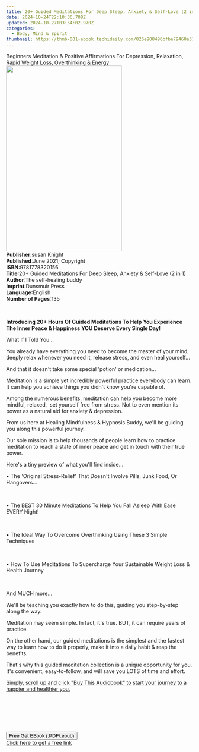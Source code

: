 ```yaml
---
title: 20+ Guided Meditations For Deep Sleep, Anxiety & Self-Love (2 in 1) | Free Book
date: 2024-10-24T22:10:36.708Z
updated: 2024-10-27T03:54:02.970Z
categories:
  - Body, Mind & Spirit
thumbnail: https://thmb-001-ebook.techidaily.com/826e908496bfbe79460a372dd93408879a17ce31093486dcb04f0b17c66655fd.jpg
---
```

<main id="book-container">
  <div class="flex flex-col">
    <div class="book-brief flex-1 py-6 px-4 sm:p-6 md:py-10 md:px-8">
      <!-- brief-->
      <div class="book-brief-main">
        Beginners Meditation & Positive Affirmations For Depression, Relaxation,
        Rapid Weight Loss, Overthinking & Energy
      </div>
    </div>
    <div
      class="book-meta-info flex-1 grid gap-4 col-start-1 col-end-3 row-start-1 sm:mb-6 sm:grid-cols-4 lg:gap-6 lg:col-start-2 lg:row-end-6 lg:row-span-6 lg:mb-0"
    >
      <div
        class="book-meta-info-left place-content-center mt-4 p-4 text-sm leading-6 col-start-2 col-span-2 dark:text-slate-400"
      >
        <img
          class="w-full h-500 object-cover rounded-lg sm:h-255 sm:col-span-2 lg:col-span-full"
          src="https://img-001-ebook.techidaily.com/318128f7f62bd7ec17c22c4bf9491ae3ab4eafebbfa0dde0581c55af4fd9cbb0.jpg"
          alt=""
          width="312"
          height="500"
        />
      </div>
      <div
        class="book-meta-info-right mt-2 col-start-1 row-start-2 col-span-3 self-center"
      >
        <!-- meta data  -->
        <div class="flex flex-col px-4 md:px-8">
          <div class="flex-1">
            <strong>Publisher</strong>:<span class="px-2">susan Knight</span>
          </div>
          <div class="flex-1">
            <strong>Published</strong>:<span class="px-2"
              >June 2021; Copyright</span
            >
          </div>
          <div class="flex-1">
            <strong>ISBN</strong>:<span class="px-2">9781778320156</span>
          </div>
          <div class="flex-1">
            <strong>Title</strong>:<span class="px-2"
              >20+ Guided Meditations For Deep Sleep, Anxiety &amp; Self-Love (2
              in 1)</span
            >
          </div>
          <div class="flex-1">
            <strong>Author</strong>:<span class="px-2"
              >The self-healing buddy</span
            >
          </div>
          <div class="flex-1">
            <strong>Imprint</strong>:<span class="px-2">Dunsmuir Press</span>
          </div>
          <div class="flex-1">
            <strong>Language</strong>:<span class="px-2">English</span>
          </div>
          <div class="flex-1">
            <strong>Number of Pages</strong>:<span class="px-2">135</span>
          </div>
        </div>
      </div>
    </div>
    <div class="book-description flex-1 py-6 px-4 sm:p-6 md:py-10 md:px-8">
      <div class="book-description-main">
        <div accordion-content="" id="description">
          <p></p>
          <p><br /></p>
          <p>
            <b
              >Introducing 20+ Hours Of Guided Meditations To Help You
              Experience The Inner Peace &amp; Happiness YOU Deserve Every
              Single Day!</b
            >
          </p>
          <p>What If I Told You...</p>
          <p>
            You already have everything you need to become the master of your
            mind, deeply relax whenever you need it, release stress, and even
            heal yourself...
          </p>
          <p>And that it doesn't take some special 'potion' or medication...</p>
          <p>
            Meditation is a simple yet incredibly powerful practice everybody
            can learn. It can help you achieve things you didn't know you're
            capable of.
          </p>
          <p>
            Among the numerous benefits, meditation can help you become more
            mindful, relaxed,&nbsp; set yourself free from stress. Not to even
            mention its power as a natural aid for anxiety &amp; depression.
          </p>
          <p>
            From us here at Healing Mindfulness &amp; Hypnosis Buddy, we'll be
            guiding you along this powerful journey.
          </p>
          <p>
            Our sole mission is to help thousands of people learn how to
            practice meditation to reach a state of inner peace and get in touch
            with their true power.&nbsp;
          </p>
          <p>Here's a tiny preview of what you'll find inside...</p>
          <p>
            • The 'Original Stress-Relief' That Doesn't Involve Pills, Junk
            Food, Or Hangovers...
          </p>
          <p><br /></p>
          <p>
            • The BEST 30 Minute Meditations To Help You Fall Asleep With Ease
            EVERY Night!
          </p>
          <p><br /></p>
          <p>
            • The Ideal Way To Overcome Overthinking Using These 3 Simple
            Techniques
          </p>
          <p><br /></p>
          <p>
            • How To Use Meditations To Supercharge Your Sustainable Weight Loss
            &amp; Health Journey&nbsp;
          </p>
          <p><br /></p>
          <p>And MUCH more...</p>
          <p>
            We'll be teaching you exactly how to do this, guiding you
            step-by-step along the way.
          </p>
          <p>
            Meditation may seem simple. In fact, it's true. BUT, it can require
            years of practice.
          </p>
          <p>
            On the other hand, our guided meditations is the simplest and the
            fastest way to learn how to do it properly, make it into a daily
            habit &amp; reap the benefits.
          </p>
          <p>
            That's why this guided meditation collection is a unique opportunity
            for you. It's convenient, easy-to-follow, and will save you LOTS of
            time and effort.
          </p>
          <p>
            <u
              >Simply, scroll up and click "Buy This Audiobook" to start your
              journey to a happier and healthier you.</u
            >
          </p>
          <p><br /></p>
          <p><br /></p>
          <p><br /></p>
          <p></p>
        </div>
        <div class="accordion-fader"></div>
      </div>
    </div>
    <div class="book-excerpts flex-1 py-6 px-4 sm:p-6 md:py-10 md:px-8"></div>
    <div
      class="book-about-author flex-1 py-6 px-4 sm:p-6 md:py-10 md:px-8"
    ></div>
    <div class="book-free-get flex-1 py-6 px-4 sm:p-6 md:py-10 md:px-8">
      <button
        id="btn-free-get"
        class="bg-blue-500 hover:bg-blue-700 text-white font-bold py-2 px-4 rounded"
      >
        Free Get EBook (.PDF/.epub)
      </button>
      <div id="countdown-display" class="px-2 text-lg mt-2"></div>
      <a
        id="free-link"
        class="hidden bg-blue-500 hover:bg-blue-700 text-white font-bold py-2 px-4 rounded"
        href="https://www.ebooks.com/en-us/book/210313522/20-guided-meditations-for-deep-sleep-anxiety-self-love-2-in-1/the-self-healing-buddy/"
        target="_blank"
        >Click here to get a free link</a
      >
    </div>
    <script>
      let countdownTime = 0;
      let countdownInterval = null;
      document
        .getElementById('btn-free-get')
        .addEventListener('click', startCountdown);
      function startCountdown() {
        countdownTime = new Date().getTime() + 60000 * 3;
        countdownInterval = setInterval(updateCountdown, 1000);
        document.getElementById('btn-free-get').disabled = true;
        document
          .getElementById('btn-free-get')
          .classList.add('bg-gray-500', 'cursor-not-allowed');
      }
      function updateCountdown() {
        let currentTime = new Date().getTime();
        let timeLeft = countdownTime - currentTime;
        let secondsLeft = Math.floor(timeLeft / 1000);
        document.getElementById('countdown-display').innerHTML =
          `Remaining time: ${secondsLeft} seconds.`;
        if (secondsLeft <= 0) {
          clearInterval(countdownInterval);
          document.getElementById('btn-free-get').classList.add('hidden');
          document.getElementById('free-link').classList.remove('hidden');
          document.getElementById('countdown-display').innerHTML = '';
        }
      }
    </script>
  </div>
</main>

<ins class="adsbygoogle"
      style="display:block"
      data-ad-client="ca-pub-7571918770474297"
      data-ad-slot="8358498916"
      data-ad-format="auto"
      data-full-width-responsive="true"></ins>
    